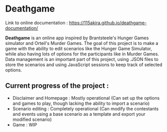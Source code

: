 # Deathgame

Link to online documentation : https://115akira.github.io/deathgame-documentation/

__Deathgame__ is an online app inspired by Brantsteele's Hunger Games simulator and Orteil's Murder Games. 
The goal of this project is to make a game with the ability to edit scenarios like the Hunger Game Simulator, while also having lots of options for the participants like in Murder Games.
Data management is an important part of this project, using .JSON files to store the scenarios and using JavaScript sessions to keep track of selected options.

## Current progress of the project :
* Disclaimer and Homepage : Mostly operational (Can set up the options and games to play, though lacking the ability to import a scenario)
* Scenario editing : Completely operational (Can modify the contestants and events using a base scenario as a template and export your modified scenario)
* Game : WIP

